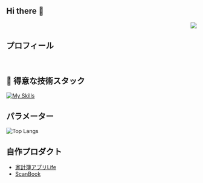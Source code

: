 ## Hi there 👋
<!-- 1. GitHub usernameを変更 -->
<div align="right">
  <img src="https://komarev.com/ghpvc/?username=username" />
</div>


<!-- 2. プロフィールや連絡先を変更 -->
## プロフィール

<br>


<!-- 3. 好きな技術スタックに変更 -->
<!-- ライトモート：theme=light, ダークモート：theme=dark -->
<!-- アイコンの選択肢一覧：https://arc.net/l/quote/zizyykfh -->
## 🌱 得意な技術スタック
[![My Skills](https://skillicons.dev/icons?i=swift,flutter,dart,firebase)](https://skillicons.dev)
<br>

##  パラメーター
![Top Langs](https://github-readme-stats.vercel.app/api/top-langs/?username=keito0612&hide_progress=true)
<br>

##  自作プロダクト
<!-- PRODACT-POST-LIST:START -->
- [家計簿アプリLife](https://apps.apple.com/jp/app/%E5%AE%B6%E8%A8%88%E7%B0%BF%E3%82%A2%E3%83%97%E3%83%AAlife/id6457262696)
- [ScanBook](https://apps.apple.com/jp/app/scanbook/id6636538321)
<!-- PRODACT-POST-LIST:END -->
<!-- 4. GitHub usernameを変更, 2箇所 -->
<!-- ライトモート：theme=light, ダークモート：theme=vue-dark  -->

<!--
This repository is a ✨ _special_ ✨ repository because its `README.md` (this file) appears on your GitHub profile.

Here are some ideas to get you started:

- 🔭 I’m currently working on ...
- 🌱 I’m currently learning ...
- 👯 I’m looking to collaborate on ...
- 🤔 I’m looking for help with ...
- 💬 Ask me about ...
- 📫 How to reach me: ...
- 😄 Pronouns: ...
- ⚡ Fun fact: ...
-->
